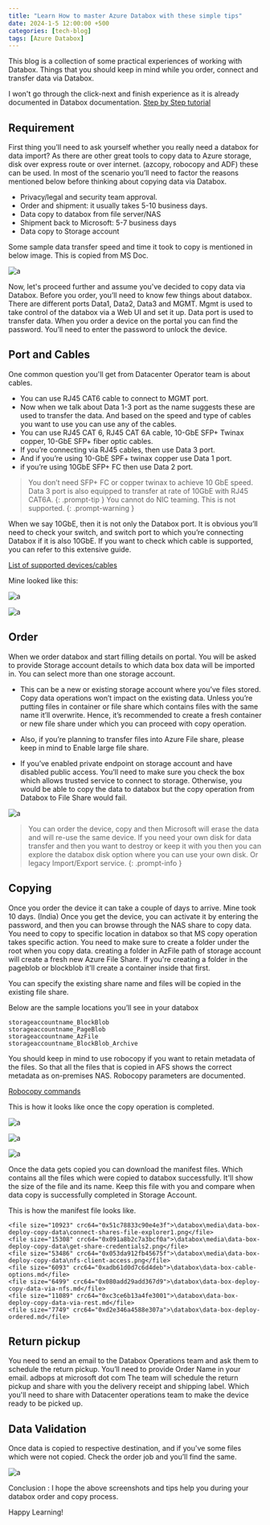 ```yaml
---
title: "Learn How to master Azure Databox with these simple tips"
date: 2024-1-5 12:00:00 +500
categories: [tech-blog]
tags: [Azure Databox]
---
```


This blog is a collection of some practical experiences of working with Databox. Things that you should keep in mind while you order, connect and transfer data via Databox.

I won't go through the click-next and finish experience as it is already documented in Databox documentation.
[Step by Step tutorial](https://learn.microsoft.com/en-us/azure/databox/data-box-deploy-ordered?tabs=portal)

## Requirement

First thing you’ll need to ask yourself whether you really need a databox for data import? As there are other great tools to copy data to Azure storage, disk over express route or over internet. (azcopy, robocopy and ADF) these can be used. In most of the scenario you’ll need to factor the reasons mentioned below before thinking about copying data via Databox.

* Privacy/legal and security team approval.
* Order and shipment: it usually takes 5-10 business days.
* Data copy to databox from file server/NAS
* Shipment back to Microsoft: 5-7 business days 
* Data copy to Storage account

Some sample data transfer speed and time it took to copy is mentioned in below image. This is copied from MS Doc.

![a](https://raw.githubusercontent.com/qureshiaquib/qureshiaquib.github.io/main/assets/05012024/Picture002.jpg)

Now, let's proceed further and assume you've decided to copy data via Databox.
Before you order, you’ll need to know few things about databox. There are different ports Data1, Data2, Data3 and MGMT. Mgmt is used to take control of the databox via a Web UI and set it up. Data port is used to transfer data. When you order a device on the portal you can find the password. You’ll need to enter the password to unlock the device.

## Port and Cables

One common question you'll get from Datacenter Operator team is about cables.

* You can use RJ45 CAT6 cable to connect to MGMT port. 
* Now when we talk about Data 1-3 port as the name suggests these are used to transfer the data. And based on the speed and type of cables you want to use you can use any of the cables.
* You can use RJ45 CAT 6, RJ45 CAT 6A cable, 10-GbE SFP+ Twinax copper, 10-GbE SFP+ fiber optic cables. 
* If you’re connecting via RJ45 cables, then use Data 3 port.
* And if you’re using 10-GbE SPF+ twinax copper use Data 1 port.
* if you’re using 10GbE SFP+ FC then use Data 2 port.

> You don’t need SFP+ FC or copper twinax to achieve 10 GbE speed. Data 3 port is also equipped to transfer at rate of 10GbE with RJ45 CAT6A.
{: .prompt-tip }
> You cannot do NIC teaming. This is not supported.
{: .prompt-warning }

When we say 10GbE, then it is not only the Databox port. It is obvious you’ll need to check your switch, and switch port to which you’re connecting Databox if it is also 10GbE.
If you want to check which cable is supported, you can refer to this extensive guide.

[List of supported devices/cables](https://network.nvidia.com/pdf/firmware/ConnectX3-FW-2_42_5000-release_notes.pdf)

Mine looked like this:

![a](https://raw.githubusercontent.com/qureshiaquib/qureshiaquib.github.io/main/assets/05012024/Picture003.jpg)

![a](https://raw.githubusercontent.com/qureshiaquib/qureshiaquib.github.io/main/assets/05012024/Picture004.jpg)


## Order

When we order databox and start filling details on portal. You will be asked to provide Storage account details to which data box data will be imported in. You can select more than one storage account.

* This can be a new or existing storage account where you’ve files stored. Copy data operations won’t impact on the existing data.    Unless you’re putting files in container or file share which contains files with the same name it’ll overwrite. Hence, it’s recommended to create a fresh container or new file share under which you can proceed with copy operation.

* Also, if you’re planning to transfer files into Azure File share, please keep in mind to Enable large file share.

* If you’ve enabled private endpoint on storage account and have disabled public access. You’ll need to make sure you check the box which allows trusted service to connect to storage. Otherwise, you would be able to copy the data to databox but the copy operation from Databox to File Share would fail.

![a](https://raw.githubusercontent.com/qureshiaquib/qureshiaquib.github.io/main/assets/05012024/Picture005.jpg)

>You can order the device, copy and then Microsoft will erase the data and will re-use the same device. If you need your own disk for data transfer and then you want to destroy or keep it with you then you can explore the databox disk option where you can use your own disk.
Or legacy Import/Export service.
{: .prompt-info }



## Copying

Once you order the device it can take a couple of days to arrive. Mine took 10 days. (India)
Once you get the device, you can activate it by entering the password, and then you can browse through the NAS share to copy data. You need to copy to specific location in databox so that MS copy operation takes specific action. You need to make sure to create a folder under the root when you copy data. creating a folder in AzFile path of storage account will create a fresh new Azure File Share.
If you're creating a folder in the pageblob or blockblob it'll create a container inside that first.

You can specify the existing share name and files will be copied in the existing file share.

Below are the sample locations you’ll see in your databox

```shell
storageaccountname_BlockBlob
storageaccountname_PageBlob
storageaccountname_AzFile
storageaccountname_BlockBlob_Archive
```

You should keep in mind to use robocopy if you want to retain metadata of the files. So that all the files that is copied in AFS shows the correct metadata as on-premises NAS.
Robocopy parameters are documented.

[Robocopy commands](https://learn.microsoft.com/en-us/azure/databox/data-box-file-acls-preservation#copying-data-and-metadata)

This is how it looks like once the copy operation is completed.

![a](https://raw.githubusercontent.com/qureshiaquib/qureshiaquib.github.io/main/assets/05012024/Picture006.jpg)

![a](https://raw.githubusercontent.com/qureshiaquib/qureshiaquib.github.io/main/assets/05012024/Picture007.jpg)

![a](https://raw.githubusercontent.com/qureshiaquib/qureshiaquib.github.io/main/assets/05012024/Picture008.jpg)

Once the data gets copied you can download the manifest files. Which contains all the files which were copied to databox successfully. It'll show the size of the file and its name. Keep this file with you and compare when data copy is successfully completed in Storage Account.

This is how the manifest file looks like.

```shell
<file size="10923" crc64="0x51c78833c90e4e3f">\databox\media\data-box-deploy-copy-data\connect-shares-file-explorer1.png</file>
<file size="15308" crc64="0x091a8b2c7a3bcf0a">\databox\media\data-box-deploy-copy-data\get-share-credentials2.png</file>
<file size="53486" crc64="0x053da912fb45675f">\databox\media\data-box-deploy-copy-data\nfs-client-access.png</file>
<file size="6093" crc64="0xadb61d0d7c6d4deb">\databox\data-box-cable-options.md</file>
<file size="6499" crc64="0x080add29add367d9">\databox\data-box-deploy-copy-data-via-nfs.md</file>
<file size="11089" crc64="0xc3ce6b13a4fe3001">\databox\data-box-deploy-copy-data-via-rest.md</file>
<file size="7749" crc64="0xd2e346a4588e307a">\databox\data-box-deploy-ordered.md</file>
```

## Return pickup

You need to send an email to the Databox Operations team and ask them to schedule the return pickup. You’ll need to provide Order Name in your email.
adbops at microsoft dot com
The team will schedule the return pickup and share with you the delivery receipt and shipping label.
Which you'll need to share with Datacenter operations team to make the device ready to be picked up.

## Data Validation

Once data is copied to respective destination, and if you've some files which were not copied. Check the order job and you’ll find the same.

![a](https://raw.githubusercontent.com/qureshiaquib/qureshiaquib.github.io/main/assets/05012024/Picture009.jpg)


Conclusion : I hope the above screenshots and tips help you during your databox order and copy process. 

Happy Learning!